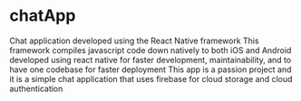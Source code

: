 # chatApp
Chat application developed using the React Native framework 
This framework compiles javascript code down natively to both iOS and Android 
developed using react native for faster development, maintainability, and to have one codebase for faster deployment 
This app is a passion project and it is a simple chat application that uses firebase for cloud storage and cloud authentication 
